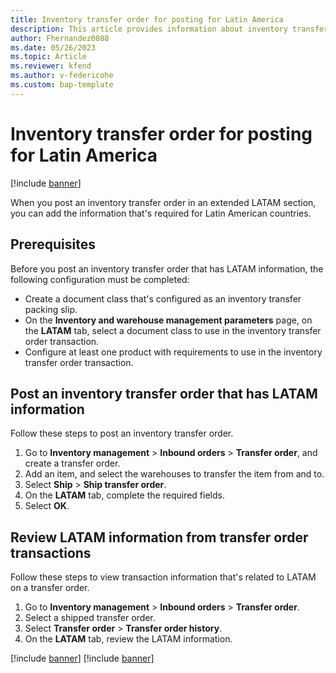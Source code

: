 ```yaml
---
title: Inventory transfer order for posting for Latin America
description: This article provides information about inventory transfer order posting for Latin America.
author: Fhernandez0088
ms.date: 05/26/2023
ms.topic: Article
ms.reviewer: kfend
ms.author: v-federicohe 
ms.custom: bap-template
---
```

# Inventory transfer order for posting for Latin America

[!include [banner](../includes/banner.md)]

When you post an inventory transfer order in an extended LATAM section, you can add the information that's required for Latin American countries.

## Prerequisites

Before you post an inventory transfer order that has LATAM information, the following configuration must be completed:

- Create a document class that's configured as an inventory transfer packing slip.
- On the **Inventory and warehouse management parameters** page, on the **LATAM** tab, select a document class to use in the inventory transfer order transaction.
- Configure at least one product with requirements to use in the inventory transfer order transaction.

## Post an inventory transfer order that has LATAM information

Follow these steps to post an inventory transfer order.

1. Go to **Inventory management** \> **Inbound orders** \> **Transfer order**, and create a transfer order.
2. Add an item, and select the warehouses to transfer the item from and to.
3. Select **Ship** \> **Ship transfer order**.
4. On the **LATAM** tab, complete the required fields.
5. Select **OK**.

## Review LATAM information from transfer order transactions

Follow these steps to view transaction information that's related to LATAM on a transfer order.

1. Go to **Inventory management** \> **Inbound orders** \> **Transfer order**.
2. Select a shipped transfer order.
3. Select **Transfer order** \> **Transfer order history**.
4. On the **LATAM** tab, review the LATAM information.

[!include [banner](../includes/banner.md)]
[!include [banner](../includes/banner.md)]
